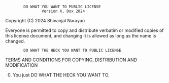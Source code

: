             DO WHAT YOU WANT TO PUBLIC LICENSE
                    Version X, Dox 2024

 Copyright (C) 2024 Shivanjal Narayan 

 Everyone is permitted to copy and distribute verbatim or modified
 copies of this license document, and changing it is allowed as long
 as the name is changed.

            DO WHAT THE HECK YOU WANT TO PUBLIC LICENSE
   TERMS AND CONDITIONS FOR COPYING, DISTRIBUTION AND MODIFICATION

  0. You just DO WHAT THE HECK YOU WANT TO.
